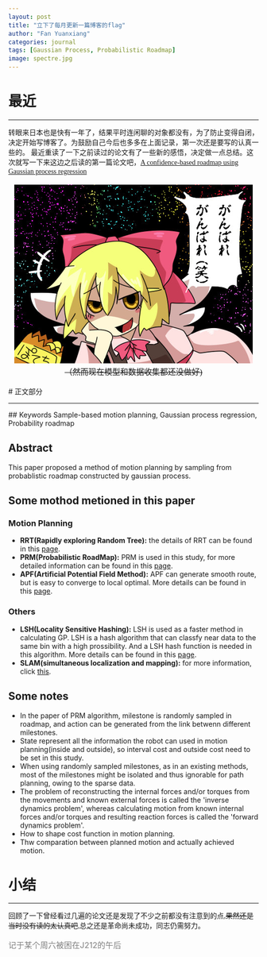 ```yaml
---
layout: post
title: "立下了每月更新一篇博客的flag"
author: "Fan Yuanxiang"
categories: journal
tags: [Gaussian Process, Probabilistic Roadmap]
image: spectre.jpg
---
```

# 最近
<HR>
<font face="微软雅黑">转眼来日本也是快有一年了</b>，结果平时连闲聊的对象都没有，为了防止变得自闭，决定开始写博客了。为鼓励自己今后也多多在上面记录，第一次还是要写的认真一些的。  
最近重读了一下之前读过的论文有了一些新的感悟，决定做一点总结。这次就写一下来这边之后读的第一篇论文吧，<a href='https://link.springer.com/content/pdf/10.1007%2Fs10514-016-9604-y.pdf'>A confidence-based roadmap using Gaussian process regression</a>
<br>
<br>
<div align="center">
<img src="../assets/img/ganbare.jpeg"/>
<br><font size='3'><s>（然而现在模型和数据收集都还没做好)</s></font>
</div>
<br>
</font>
# 正文部分  
<HR>
## Keywords  
Sample-based motion planning, Gaussian process regression, Probability roadmap  

## Abstract  
This paper proposed a method of motion planning by sampling from probablistic roadmap constructed by gaussian process.  

## Some mothod metioned in this paper  
### Motion Planning
* **RRT(Rapidly exploring Random Tree):**  the details of RRT can be found in this [page](https://blog.csdn.net/gpeng832/article/details/71249198?locationNum=1&fps=1).  
* **PRM(Probabilistic RoadMap):** PRM is used in this study, for more detailed information can be found in this [page](https://blog.csdn.net/chauncygu/article/details/78032283).  
* **APF(Artificial Potential Field Method):** APF can generate smooth route, but is easy to converge to local optimal. More details can be found in this [page](https://blog.csdn.net/huangg900/article/details/80503306).  

### Others  
* **LSH(Locality Sensitive Hashing):** LSH is used as a faster method in calculating GP. LSH is a hash algorithm that can classfy near data to the same bin with a high prossibility. And a LSH hash function is needed in this algorithm. More details can be found in this [page](https://www.cnblogs.com/wt869054461/p/8148940.html).
* **SLAM(simultaneous localization and mapping):** for more information, click [this](http://www.360doc.com/content/16/0509/17/33166754_557617018.shtml).

## Some notes  
* In the paper of PRM algorithm, milestone is randomly sampled in roadmap, and action can be generated from the link betwenn different milestones.  
* State represent all the information the robot can used in motion planning(inside and outside), so interval cost and outside cost need to be set in this study.
* When using randomly sampled milestones, as in an existing methods, most of the milestones might be isolated and thus ignorable for path planning, owing to the sparse data.
* The problem of reconstructing the internal forces and/or torques from the movements and known external forces is called the 'inverse dynamics problem', whereas calculating motion from known internal forces and/or torques and resulting reaction forces is called the 'forward dynamics problem'.
* How to shape cost function in motion planning.  
* Thw comparation between planned motion and actually achieved motion.

# 小结
<HR>
<font face="微软雅黑">回顾了一下曾经看过几遍的论文还是发现了不少之前都没有注意到的点,<s>果然还是当时没有读的太认真吧</s>,总之还是革命尚未成功，同志仍需努力。</font>
<br>
<br>
<font size='3' color='grey'>记于某个周六被困在J212的午后</font>
